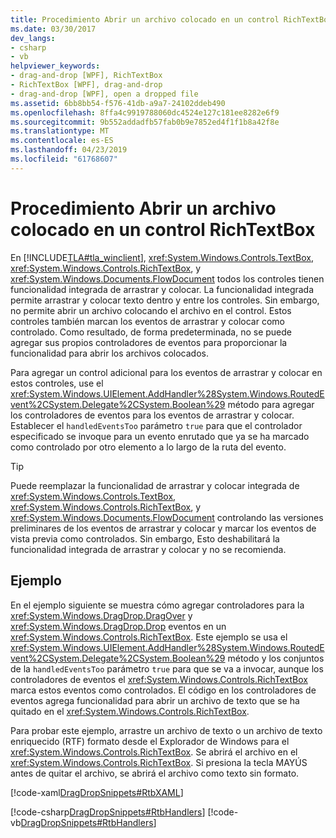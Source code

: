 ```yaml
---
title: Procedimiento Abrir un archivo colocado en un control RichTextBox
ms.date: 03/30/2017
dev_langs:
- csharp
- vb
helpviewer_keywords:
- drag-and-drop [WPF], RichTextBox
- RichTextBox [WPF], drag-and-drop
- drag-and-drop [WPF], open a dropped file
ms.assetid: 6bb8bb54-f576-41db-a9a7-24102ddeb490
ms.openlocfilehash: 8ffa4c9919788060dc4524e127c181ee8282e6f9
ms.sourcegitcommit: 9b552addadfb57fab0b9e7852ed4f1f1b8a42f8e
ms.translationtype: MT
ms.contentlocale: es-ES
ms.lasthandoff: 04/23/2019
ms.locfileid: "61768607"
---
```

# <a name="how-to-open-a-file-that-is-dropped-on-a-richtextbox-control"></a>Procedimiento Abrir un archivo colocado en un control RichTextBox
En [!INCLUDE[TLA#tla_winclient](../../../../includes/tlasharptla-winclient-md.md)], <xref:System.Windows.Controls.TextBox>, <xref:System.Windows.Controls.RichTextBox>, y <xref:System.Windows.Documents.FlowDocument> todos los controles tienen funcionalidad integrada de arrastrar y colocar. La funcionalidad integrada permite arrastrar y colocar texto dentro y entre los controles. Sin embargo, no permite abrir un archivo colocando el archivo en el control. Estos controles también marcan los eventos de arrastrar y colocar como controlado. Como resultado, de forma predeterminada, no se puede agregar sus propios controladores de eventos para proporcionar la funcionalidad para abrir los archivos colocados.  
  
 Para agregar un control adicional para los eventos de arrastrar y colocar en estos controles, use el <xref:System.Windows.UIElement.AddHandler%28System.Windows.RoutedEvent%2CSystem.Delegate%2CSystem.Boolean%29> método para agregar los controladores de eventos para los eventos de arrastrar y colocar. Establecer el `handledEventsToo` parámetro `true` para que el controlador especificado se invoque para un evento enrutado que ya se ha marcado como controlado por otro elemento a lo largo de la ruta del evento.  
  
> [!TIP]
>  Puede reemplazar la funcionalidad de arrastrar y colocar integrada de <xref:System.Windows.Controls.TextBox>, <xref:System.Windows.Controls.RichTextBox>, y <xref:System.Windows.Documents.FlowDocument> controlando las versiones preliminares de los eventos de arrastrar y colocar y marcar los eventos de vista previa como controlados. Sin embargo, Esto deshabilitará la funcionalidad integrada de arrastrar y colocar y no se recomienda.  
  
## <a name="example"></a>Ejemplo  
 En el ejemplo siguiente se muestra cómo agregar controladores para la <xref:System.Windows.DragDrop.DragOver> y <xref:System.Windows.DragDrop.Drop> eventos en un <xref:System.Windows.Controls.RichTextBox>. Este ejemplo se usa el <xref:System.Windows.UIElement.AddHandler%28System.Windows.RoutedEvent%2CSystem.Delegate%2CSystem.Boolean%29> método y los conjuntos de la `handledEventsToo` parámetro `true` para que se va a invocar, aunque los controladores de eventos el <xref:System.Windows.Controls.RichTextBox> marca estos eventos como controlados. El código en los controladores de eventos agrega funcionalidad para abrir un archivo de texto que se ha quitado en el <xref:System.Windows.Controls.RichTextBox>.  
  
 Para probar este ejemplo, arrastre un archivo de texto o un archivo de texto enriquecido (RTF) formato desde el Explorador de Windows para el <xref:System.Windows.Controls.RichTextBox>. Se abrirá el archivo en el <xref:System.Windows.Controls.RichTextBox>. Si presiona la tecla MAYÚS antes de quitar el archivo, se abrirá el archivo como texto sin formato.  
  
 [!code-xaml[DragDropSnippets#RtbXAML](~/samples/snippets/csharp/VS_Snippets_Wpf/dragdropsnippets/cs/mainwindow.xaml#rtbxaml)]  
  
 [!code-csharp[DragDropSnippets#RtbHandlers](~/samples/snippets/csharp/VS_Snippets_Wpf/dragdropsnippets/cs/mainwindow.xaml.cs#rtbhandlers)]
 [!code-vb[DragDropSnippets#RtbHandlers](~/samples/snippets/visualbasic/VS_Snippets_Wpf/dragdropsnippets/vb/mainwindow.xaml.vb#rtbhandlers)]
